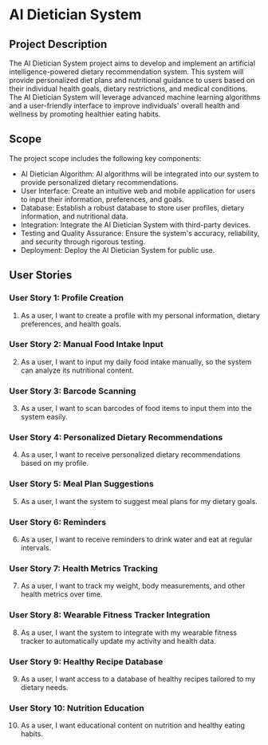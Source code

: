 # AI Dietician System

## Project Description
The AI Dietician System project aims to develop and implement an artificial intelligence-powered dietary recommendation system. This system will provide personalized diet plans and nutritional guidance to users based on their individual health goals, dietary restrictions, and medical conditions. The AI Dietician System will leverage advanced machine learning algorithms and a user-friendly interface to improve individuals' overall health and wellness by promoting healthier eating habits.

## Scope
The project scope includes the following key components:

- AI Dietician Algorithm: AI algorithms will be integrated into our system to provide personalized dietary recommendations.
- User Interface: Create an intuitive web and mobile application for users to input their information, preferences, and goals.
- Database: Establish a robust database to store user profiles, dietary information, and nutritional data.
- Integration: Integrate the AI Dietician System with third-party devices.
- Testing and Quality Assurance: Ensure the system's accuracy, reliability, and security through rigorous testing.
- Deployment: Deploy the AI Dietician System for public use.

## User Stories

### User Story 1: Profile Creation
1. As a user, I want to create a profile with my personal information, dietary preferences, and health goals.
   
### User Story 2: Manual Food Intake Input
2. As a user, I want to input my daily food intake manually, so the system can analyze its nutritional content.

### User Story 3: Barcode Scanning
3. As a user, I want to scan barcodes of food items to input them into the system easily.

### User Story 4: Personalized Dietary Recommendations
4. As a user, I want to receive personalized dietary recommendations based on my profile.

### User Story 5: Meal Plan Suggestions
5. As a user, I want the system to suggest meal plans for my dietary goals.

### User Story 6: Reminders
6. As a user, I want to receive reminders to drink water and eat at regular intervals.

### User Story 7: Health Metrics Tracking
7. As a user, I want to track my weight, body measurements, and other health metrics over time.

### User Story 8: Wearable Fitness Tracker Integration
8. As a user, I want the system to integrate with my wearable fitness tracker to automatically update my activity and health data.

### User Story 9: Healthy Recipe Database
9. As a user, I want access to a database of healthy recipes tailored to my dietary needs.

### User Story 10: Nutrition Education
10. As a user, I want educational content on nutrition and healthy eating habits.
